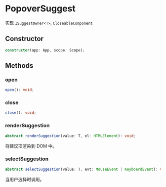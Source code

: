 <!--
 * @Author: haifeng.lu haifeng.lu@ly.com
 * @Date: 2022-08-23 11:37:51
 * @LastEditors: haifeng.lu
 * @LastEditTime: 2022-11-11 09:50:51
 * @Description: 
-->
# PopoverSuggest

实现 `ISuggestOwner<T>`, `CloseableComponent`

## Constructor

```ts
constructor(app: App, scope: Scope);
```

## Methods

### open

```ts
open(): void;
```

### close

```ts
close(): void;
```

### renderSuggestion

```ts
abstract renderSuggestion(value: T, el: HTMLElement): void;
```

将建议项渲染到 DOM 中。

### selectSuggestion

```ts
abstract selectSuggestion(value: T, evt: MouseEvent | KeyboardEvent): void;
```

当用户选择时调用。
